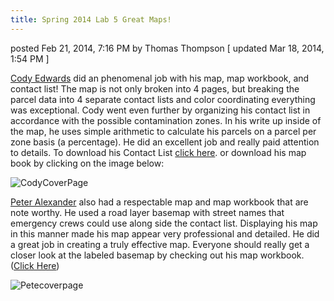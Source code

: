 ```yaml
---
title: Spring 2014 Lab 5 Great Maps!
---
```


posted Feb 21, 2014, 7:16 PM by Thomas Thompson   [ updated Mar 18, 2014, 1:54 PM ]

[Cody Edwards](https://sites.google.com/site/edwardsarcgis4930/lab-5-vector-analyses)  did an phenomenal job with his map, map workbook, and contact list!  The map is not only broken into 4 pages, but breaking the parcel data into 4 separate contact lists and color coordinating everything was exceptional. Cody went even further by organizing his contact list in accordance with the possible contamination zones.  In his write up inside of the map, he uses simple arithmetic to calculate his parcels on a parcel per zone basis (a percentage).  He did an excellent job and really paid attention to details.  To download his Contact List [click here](http://gis.joewheaton.org/great-maps/spring2014lab5greatmaps/CodyAll_contacts_separated.pdf?attredirects=0&d=1). or download his map book by clicking on the image below:

![CodyCoverPage]({{site.baseurl}}/assets/images/CodyCoverPage.jpg)

[Peter Alexander](https://sites.google.com/site/peteralexandergis/labs/lab-05---vector-analyses) also had a respectable map and map workbook that are note worthy.  He used a road layer basemap with street names that emergency crews could use along side the contact list.  Displaying his map in this manner made his map appear very professional and detailed.  He did a great job in creating a truly effective map.  Everyone should really get a closer look at the labeled basemap by checking out his map workbook. ([Click Here](http://gis.joewheaton.org/great-maps/spring2014lab5greatmaps/PeteEmigrationSpillResponseBook.pdf?attredirects=0&d=1))

![Petecoverpage]({{site.baseurl}}/assets/images/Petecoverpage.jpg)

